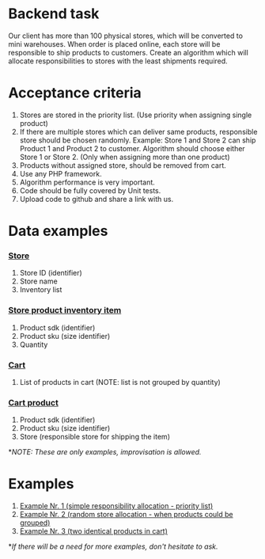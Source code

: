 # Backend task

Our client has more than 100 physical stores, which will be converted to mini warehouses. When order is placed online, each store will be responsible to ship products to customers.
Create an algorithm which will allocate responsibilities to stores with the least shipments required.

# Acceptance criteria
1. Stores are stored in the priority list. (Use priority when assigning single product)
2. If there are multiple stores which can deliver same products, responsible store should be chosen randomly. Example: Store 1 and Store 2 can ship Product 1 and Product 2 to customer. Algorithm should choose either Store 1 or Store 2. (Only when assigning more than one product)
3. Products without assigned store, should be removed from cart.
4. Use any PHP framework.
5. Algorithm performance is very important.
6. Code should be fully covered by Unit tests.
7. Upload code to github and share a link with us.

# Data examples

### [Store](https://github.com/adaptdk/sportmaster-backend-task/blob/main/DataExamples/Store/Store.php)
  1. Store ID (identifier)
  2. Store name
  3. Inventory list

### [Store product inventory item](https://github.com/adaptdk/sportmaster-backend-task/blob/main/DataExamples/Store/Store.php)
  1. Product sdk (identifier)
  2. Product sku (size identifier)
  3. Quantity

### [Cart](https://github.com/adaptdk/sportmaster-backend-task/blob/main/DataExamples/Cart/Cart.php)
  1. List of products in cart (NOTE: list is not grouped by quantity)

### [Cart product](https://github.com/adaptdk/sportmaster-backend-task/blob/main/DataExamples/Cart/Product.php)
  1. Product sdk (identifier)
  2. Product sku (size identifier)
  3. Store (responsible store for shipping the item)

**NOTE: These are only examples, improvisation is allowed.*

# Examples
1. [Example Nr. 1 (simple responsibility allocation - priority list)](https://github.com/adaptdk/sportmaster-backend-task/blob/main/CaseExamples/Example1.php)
2. [Example Nr. 2 (random store allocation - when products could be grouped)](https://github.com/adaptdk/sportmaster-backend-task/blob/main/CaseExamples/Example2.php)
2. [Example Nr. 3 (two identical products in cart)](https://github.com/adaptdk/sportmaster-backend-task/blob/main/CaseExamples/Example3.php)

**If there will be a need for more examples, don't hesitate to ask.*




